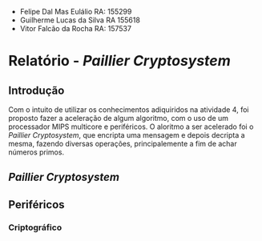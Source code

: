 * Felipe Dal Mas Eulálio RA: 155299
* Guilherme Lucas da Silva RA 155618 
* Vitor Falcão da Rocha RA: 157537

# Relatório - *Paillier Cryptosystem*

## Introdução
Com o intuito de utilizar os conhecimentos adiquiridos na atividade 4, foi proposto fazer a aceleração de algum algoritmo, com o uso de um processador MIPS multicore e periféricos. O aloritmo a ser acelerado foi o *Paillier Cryptosystem*, que encripta uma mensagem e depois decripta a mesma, fazendo diversas operações, principalemente a fim de achar números primos. 

## *Paillier Cryptosystem*

<!--## Paralelização
O código foi paralelizado com dois cores, para que cada um deles pudesse gerar um dos números primos necessários para a execução do algoritmo. -->

## Periféricos

<!--### Lock
Foi feito um periférico para executar um lock, a fim de simplificar o uso de multi processadores. O periférico é simples, quando algum valor era escrito nessa posição de memória, , dividido em duas funções, a ```writem```e a ```readm```, mostradas abaixo.

#### writem
``` c++
ac_tlm_rsp_status ac_tlm_peripheral::writem( const uint32_t &a , const uint32_t &d )
{
  cout << "addr: " << std::hex << a << ", data: " << d << endl;
  value = d;
  return SUCCESS;
}
```

#### readm
``` c++
ac_tlm_rsp_status ac_tlm_peripheral::readm( const uint32_t &a , uint32_t &d )
{
  d = value;
  value = 1;
  return SUCCESS;
}
```-->

### Criptográfico
